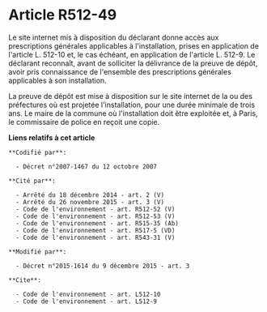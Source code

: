 # Article R512-49

Le site internet mis à disposition du déclarant donne accès aux prescriptions générales applicables à l'installation, prises
en application de l'article L. 512-10 et, le cas échéant, en application de l'article L. 512-9. Le déclarant reconnaît, avant
de solliciter la délivrance de la preuve de dépôt, avoir pris connaissance de l'ensemble des prescriptions générales
applicables à son installation. 

La preuve de dépôt est mise à disposition sur le site internet de la ou des préfectures où est projetée l'installation, pour
une durée minimale de trois ans. Le maire de la commune où l'installation doit être exploitée et, à Paris, le commissaire de
police en reçoit une copie.

**Liens relatifs à cet article**

	**Codifié par**:

	  - Décret n°2007-1467 du 12 octobre 2007

	**Cité par**:

	  - Arrêté du 18 décembre 2014 - art. 2 (V)
	  - Arrêté du 26 novembre 2015 - art. 3 (V)
	  - Code de l'environnement - art. R512-52 (V)
	  - Code de l'environnement - art. R512-53 (V)
	  - Code de l'environnement - art. R515-35 (Ab)
	  - Code de l'environnement - art. R517-5 (VD)
	  - Code de l'environnement - art. R543-31 (V)

	**Modifié par**:

	  - Décret n°2015-1614 du 9 décembre 2015 - art. 3

	**Cite**:

	  - Code de l'environnement - art. L512-10
	  - Code de l'environnement - art. L512-9
